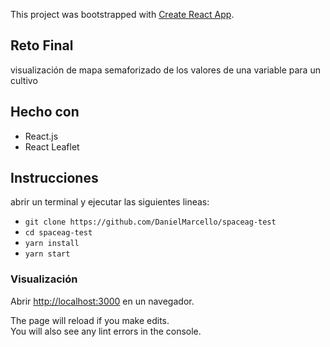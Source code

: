 This project was bootstrapped with [Create React App](https://github.com/facebook/create-react-app).

## Reto Final
visualización de mapa semaforizado de los valores de una variable para un cultivo

## Hecho con
- React.js
- React Leaflet

## Instrucciones
abrir un terminal y ejecutar las siguientes lineas:
- `git clone https://github.com/DanielMarcello/spaceag-test`
- `cd spaceag-test`
- `yarn install`
- `yarn start`

### Visualización
Abrir [http://localhost:3000](http://localhost:3000) en un navegador.

The page will reload if you make edits.<br>
You will also see any lint errors in the console.
